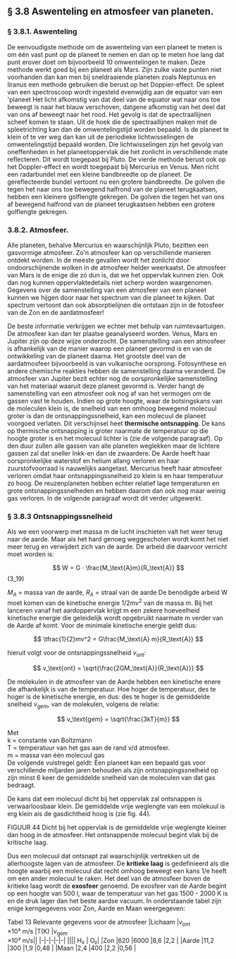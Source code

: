 ## § 3.8 Aswenteling en atmosfeer van planeten. 
### § 3.8.1. Aswenteling
De eenvoudigste methode om de aswenteling van een planeet te meten is om één vast punt op de planeet te nemen en dan op te meten hoe lang dat punt erover doet om bijvoorbeeld 10 omwentelingen te maken. Deze methode werkt goed bij een planeet als Mars.
Zijn zulke vaste punten niet voorhanden dan kan men bij sneldraaiende planeten zoals Neptunus en liranus een methode gebruiken die berust op het Doppier-effect. De spleet van een spectroscoop wordt ingesteld evenwijdig aan de equator van een 'planeet Het licht
afkomstig van dat deel van de equator wat naar ons toe beweegt is naar het blauw verschoven, datgene afkomstig van het deel dat van ons af beweegt naar het rood. Het
gevolg is dat de spectraallijnen scheef komen te staan. Uit de hoek die de spectraallijnen maken met de spleetrichting kan dan de omwentelingstijd worden bepaald.
Is de planeet te klein of te ver weg dan kan uit de periodieke lichtwisselingen de omwentelingstijd bepaald worden. Die lichtwisselingen zijn het gevolg van oneffenheden in het
planeetoppervlak die het zonlicht in verschillende mate reflecteren. Dit wordt toegepast bij Pluto.
De vierde methode berust ook op het Doppler-effect en wordt toegepast bij Mercurius en Venus. Men richt een radarbundel met een kleine bandbreedte op de planeet. De gereflecteerde bundel vertoont nu een grotere bandbreedte. De golven die tegen het naar ons toe bewegend halfrond van de planeet terugkaatsen, hebben een kleinere golflengte gekregen. De golven die tegen het van ons af bewegend halfrond van de planeet terugkaatsen hebben een grotere golflengte gekregen.


### 3.8.2. Atmosfeer. 
Alle planeten, behalve Mercurius en waarschijnlijk Pluto, bezitten een gasvormige atmosfeer. Zo'n atmosfeer kan op verschillende manieren ontdekt worden. In de meeste gevallen wordt het zonlicht door ondoorschijnende wolken in de atmosfeer helder weerkaatst. De atmosfeer van Mars is de enige die zó dun is, dat we het oppervlak kunnen zien. Ook dan nog kunnen oppervlaktedetails niet scherp worden waargenomen. Gegevens over de samenstelling van een atmosfeer van een planeet kunnen we hijgen door naar het spectrum van die planeet te kijken. Dat spectrum vertoont dan ook absorptielijnen die ontstaan zijn in de fotosfeer van de Zon en de aardatmosfeer!

De beste informatie verkrijgen we echter met behulp van ruimtevaartuigen. De atmosfeer kan dan ter plaatse geanalyseerd worden. Venus, Mars en Jupiter zijn op deze wijze onderzocht. De samenstelling van een atmosfeer is afhankelijk van de manier waarop een planeet gevormd is en van de ontwikkeling van de planeet daarna.
Het grootste deel van de aardatmosfeer bijvoorbeeld is van vulkanische oorsprong. Fotosynthese en andere chemische reakties hebben de samenstelling daarna veranderd. De atmosfeer van Jupiter bezit echter nog de oorspronkelijke samenstelling van het materiaal waaruit deze planeet gevormd is.
Verder hangt de samenstelling van een atmosfeer ook nog af van het vermogen om de gassen vast te houden. Indien op grote hoogte, waar de botsingskans van de moleculen klein is, de snelheid van een omhoog bewegend molecuul groter is dan de ontsnappingssnelheid, kan een molecuul de planeet voorgoed verlaten. Dit verschijnsel heet **thermische ontsnapping**.
De kans op thermische ontsnapping is groter naarmate de temperatuur op die hoogte groter is en het molecuul lichter is (zie de volgende paragraaf).
Op den duur zullen alle gassen van alle planeten weglekken maar de lichtere gassen zal dat sneller Inkk-en dan de zwaardere.
De Aarde heeft haar oorspronkelijke waterstof en helium allang verloren en haar zuurstofvoorraad is nauwelijks aangetast. Mercurius heeft haar atmosfeer verloren omdat haar ontsnappingssnelheid zo klein is en haar temperatuur zo hoog. De reuzenplaneten hebben echter relatief lage temperaturen en grote ontsnappingssnelheden en hebben daarom dan ook nog maar weinig gas verloren. In de volgende paragraaf wordt dit verder uitgewerkt.


### § 3.8.3 Ontsnappingssnelheid
Als we een voorwerp met massa m de lucht inschieten valt het weer terug naar de aarde.
Maar ais het hard genoeg weggeschoten wordt komt het niet meer terug en verwijdert zich van de aarde.
De arbeid die daarvoor verricht moet worden is:

$$
W = G · \frac{M_\text{A}m}{R_\text{A}}
$$ (3_19)


$M_A$ = massa van de aarde, $R_A$ = straal van de aarde
De benodigde arbeid W moet komen van de kinetische energie $1/2mv^2$ van de massa *m*. Bij het lanceren vanaf het aardoppervlak krijgt m een zekere hoeveelheid kinetische energie die geleidelijk wordt opgebruikt naarmate m verder van de Aarde af komt. Voor de minimale kinetische energie geldt dus:

$$
\tfrac{1}{2}mv^2 = G\frac{M_\text{A} m}{R_\text{A}}
$$

hieruit volgt voor de ontsnappingssnelheid $v_\text{ont}$:

$$
v_\text{ont} = \sqrt{\frac{2GM_\text{A}}{R_\text{A}}}
$$



De molekulen in de atmosfeer van de Aarde hebben een kinetische enere die afhankelijk is van de temperatuur. Hoe hoger de temperatuur, des te hoger is de kinetische energie, en dus: des te hoger is de gemiddelde snelheid $v_\text{gem}$, van de molekulen, volgens de relatie:

$$
v_\text{gem} = \sqrt{\frac{3kT}{m}}
$$


Met   
k = constante van Boltzmann  
T = temperatuur van het gas aan de rand v/d atmosfeer.  
m = massa van één molecuul gas  
De volgende vuistregel geldt: Een planeet kan een bepaald gas voor verschillende miljarden jaren behouden als zijn ontsnappingssnelheid op zijn minst 6 keer de gemiddelde snelheid van de moleculen van dat gas bedraagt.

De kans dat een molecuul dicht bij het oppervlak zal ontsnappen is verwaarloosbaar klein. De gemiddelde vrije weglengte van een molekuul is erg klein ais de gasdichtheid hoog is (zie fig. 44). 


FIGUUR 44 Dicht bij het oppervlak is de gemiddelde vrije weglengte kleiner dan hoog in de atmosfeer. Het ontsnappende molecuul begint vlak bij de kritische laag.


Dus een molecuul dat ontsnapt zal waarschijnlijk vertrekken uit de allerhoogste lagen van de atmosfeer. De **kritieke laag** is gedefinieerd als die hoogte waarbij een molecuul dat recht omhoog beweegt een kans 1/e heeft om een ander molecuul te raken. Het deel van de atmosfeer boven de kritieke laag wordt de **exosfeer** genoemd. De exosfeer van de Aarde begint op een hoogte van 500 l, waar de temperatuur van het gas 1500 - 2000 K is en de druk lager dan het beste aardse vacuum.
In onderstaande tabel zijn enige kerngegevens voor Zon, Aarde en Maan weergegeven:

Tabel 13 Relevante gegevens voor de atmosfeer
|Lichaam    |$v_{\text{ont}}$ <br> ×10³ m/s  |T(K)   |$v_{\text{gem}}$ <br> ×10³ m/s||
|-|-|-|-|-|
||||	H₂ | O₂|
|Zon    |620    |6000	|8,6    |2,2    |
|Aarde	|11,2   |300	|1,9	|0,48   |
|Maan	|2,4	|400    |2,2	|0,56   |


